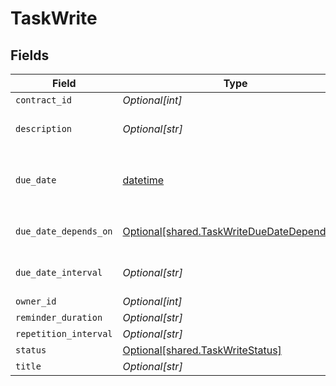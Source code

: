 # TaskWrite


## Fields

| Field                                                                                              | Type                                                                                               | Required                                                                                           | Description                                                                                        | Example                                                                                            |
| -------------------------------------------------------------------------------------------------- | -------------------------------------------------------------------------------------------------- | -------------------------------------------------------------------------------------------------- | -------------------------------------------------------------------------------------------------- | -------------------------------------------------------------------------------------------------- |
| `contract_id`                                                                                      | *Optional[int]*                                                                                    | :heavy_minus_sign:                                                                                 | N/A                                                                                                | 1                                                                                                  |
| `description`                                                                                      | *Optional[str]*                                                                                    | :heavy_minus_sign:                                                                                 | N/A                                                                                                | Lorem ipsum dolor sit amet.                                                                        |
| `due_date`                                                                                         | [datetime](https://docs.python.org/3/library/datetime.html#datetime-objects)                       | :heavy_minus_sign:                                                                                 | Will be overwritten if `due_date_depends_on` and `due_date_interval` are passed                    | 2021-12-31                                                                                         |
| `due_date_depends_on`                                                                              | [Optional[shared.TaskWriteDueDateDependsOn]](undefined/models/shared/taskwriteduedatedependson.md) | :heavy_minus_sign:                                                                                 | Will only be accepted if you pass a `contract_id`                                                  | end_date                                                                                           |
| `due_date_interval`                                                                                | *Optional[str]*                                                                                    | :heavy_minus_sign:                                                                                 | Will only be accepted if you pass a `contract_id`                                                  | -P10D                                                                                              |
| `owner_id`                                                                                         | *Optional[int]*                                                                                    | :heavy_minus_sign:                                                                                 | N/A                                                                                                | 1                                                                                                  |
| `reminder_duration`                                                                                | *Optional[str]*                                                                                    | :heavy_minus_sign:                                                                                 | N/A                                                                                                | P1M                                                                                                |
| `repetition_interval`                                                                              | *Optional[str]*                                                                                    | :heavy_minus_sign:                                                                                 | N/A                                                                                                | P1Y                                                                                                |
| `status`                                                                                           | [Optional[shared.TaskWriteStatus]](undefined/models/shared/taskwritestatus.md)                     | :heavy_minus_sign:                                                                                 | N/A                                                                                                | accomplished                                                                                       |
| `title`                                                                                            | *Optional[str]*                                                                                    | :heavy_minus_sign:                                                                                 | N/A                                                                                                | My task                                                                                            |